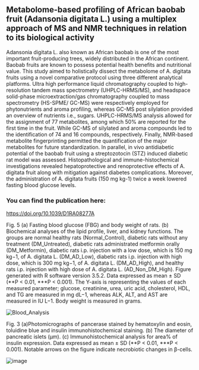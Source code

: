 ## Metabolome-based profiling of African baobab fruit (Adansonia digitata L.) using a multiplex approach of MS and NMR techniques in relation to its biological activity

Adansonia digitata L. also known as African baobab is one of the most important fruit-producing trees,
widely distributed in the African continent. Baobab fruits are known to possess potential health benefits
and nutritional value. This study aimed to holistically dissect the metabolome of A. digitata fruits using
a novel comparative protocol using three different analytical platforms. Ultra high performance liquid
chromatography coupled to high-resolution tandem mass spectrometry (UHPLC-HRMS/MS), and
headspace solid-phase microextraction/gas chromatography coupled to mass spectrometry (HS-SPME/
GC-MS) were respectively employed for phytonutrients and aroma profiling, whereas GC-MS post
silylation provided an overview of nutrients i.e., sugars. UHPLC-HRMS/MS analysis allowed for the
assignment of 77 metabolites, among which 50% are reported for the first time in the fruit. While GC-MS
of silylated and aroma compounds led to the identification of 74 and 16 compounds, respectively.
Finally, NMR-based metabolite fingerprinting permitted the quantification of the major metabolites for
future standardization. In parallel, in vivo antidiabetic potential of the baobab fruit using a streptozotocin
(STZ) induced diabetic rat model was assessed. Histopathological and immune-histochemical
investigations revealed hepatoprotective and renoprotective effects of A. digitata fruit along with
mitigation against diabetes complications. Moreover, the administration of A. digitata fruits (150 mg kg-1)
twice a week lowered fasting blood glucose levels.

### You can find the publication here:
https://doi.org/10.1039/D1RA08277A

Fig. 5 (a) Fasting blood glucose (FBG) and body weight of rats. (b) Biochemical analyses of the lipid profile, liver, and kidney functions. The groups are normal healthy rats (Normal_Control), diabetic rats without any treatment (DM_Untreated), diabetic rats administrated metformin orally (DM_Metformin), diabetic rats i.p. injection with a low dose, which is 150 mg kg−1, of A. digitata L. (DM_AD_Low), diabetic rats i.p. injection with high dose, which is 300 mg kg−1, of A. digitata L. (DM_AD_High), and healthy rats i.p. injection with high dose of A. digitata L. (AD_Non_DM_High). Figure generated with R software version 3.5.2. Data expressed as mean ± SD (**P < 0.01, ***P < 0.001). The Y-axis is representing the values of each measured parameter; glucose, creatinine, urea, uric acid, cholesterol, HDL, and TG are measured in mg dL−1, whereas ALK, ALT, and AST are measured in IU L−1. Body weight is measured in grams.

![Blood_Analysis](https://github.com/user-attachments/assets/b14fceff-add3-4b54-bb48-686a7295f20e)

Fig. 3 (a)Photomicrographs of pancerase stained by hematoxylin and eosin, toluidine blue and insulin immunohistochemical staining. (b) The diameter of pancreatic islets (μm). (c) Immunohistochemical analysis for area% of insulin expression. Data expressed as mean ± SD (**P < 0.01, ***P < 0.001). Notable arrows on the figure indicate necrobiotic changes in β-cells.

![image](https://github.com/user-attachments/assets/7840f88d-e73f-4db4-a2c0-78dc48030df7)


